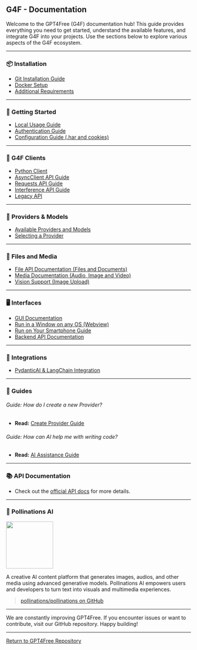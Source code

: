 ## G4F - Documentation

Welcome to the GPT4Free (G4F) documentation hub! This guide provides everything you need to get started, understand the available features, and integrate G4F into your projects. Use the sections below to explore various aspects of the G4F ecosystem.

---

### 📦 Installation

- [Git Installation Guide](git.md)
- [Docker Setup](docker.md)
- [Additional Requirements](requirements.md)

---

### 🚀 Getting Started

- [Local Usage Guide](local.md)
- [Authentication Guide](authentication.md)
- [Configuration Guide (.har and cookies)](configuration.md)

---

### 🤖 G4F Clients

- [Python Client](client.md)
- [AsyncClient API Guide](async_client.md)
- [Requests API Guide](requests.md)
- [Interference API Guide](interference-api.md)
- [Legacy API](legacy.md)

---

### 🧠 Providers & Models

- [Available Providers and Models](providers-and-models.md)
- [Selecting a Provider](selecting_a_provider.md)

---

### 📂 Files and Media

- [File API Documentation (Files and Documents)](file.md)
- [Media Documentation (Audio, Image and Video)](media.md)
- [Vision Support (Image Upload)](vision.md)

---

### 🖥️ Interfaces

- [GUI Documentation](gui.md)
- [Run in a Window on any OS (Webview)](webview.md)
- [Run on Your Smartphone Guide](guides/phone.md)
- [Backend API Documentation](backend_api_documentation.md)

---

### 🧩 Integrations

- [PydanticAI & LangChain Integration](pydantic_ai.md)

---

### 📖 Guides

###### Guide: How do I create a new Provider?  
- **Read:** [Create Provider Guide](https://github.com/gpt4free/gpt4free.github.io/blob/main/docs/guides/create_provider.md)

###### Guide: How can AI help me with writing code?  
- **Read:** [AI Assistance Guide](https://github.com/gpt4free/gpt4free.github.io/blob/main/docs/guides/help_me.md)

---

### 📚 API Documentation

- Check out the [official API docs](https://gpt4free.github.io/api-docs) for more details.

---

### 🌟 Pollinations AI

<img src="https://image.pollinations.ai/prompt/Create+a+logo+for+Pollinations+AI+featuring+an+abstract+flower+blooming+digital+petals+glowing+center+futuristic+font+Pollinations+AI?width=512&height=256&nologo=true" height="128">

A creative AI content platform that generates images, audios, and other media using advanced generative models. Pollinations AI empowers users and developers to turn text into visuals and multimedia experiences.

> [pollinations/pollinations on GitHub](https://github.com/pollinations/pollinations)

---

We are constantly improving GPT4Free. If you encounter issues or want to contribute, visit our GitHub repository. Happy building!

---

[Return to GPT4Free Repository](https://github.com/xtekky/gpt4free)
